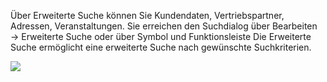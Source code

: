 Über Erweiterte Suche können Sie Kundendaten, Vertriebspartner, Adressen, Veranstaltungen.
Sie erreichen den Suchdialog über Bearbeiten → Erweiterte Suche oder über Symbol und Funktionsleiste 
Die Erweiterte Suche ermöglicht eine erweiterte Suche nach gewünschte Suchkriterien.

![](http://xpecto.github.io/docs/img/img_1433865597410.png)